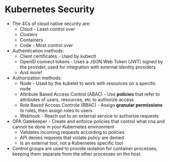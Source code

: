 # Kubernetes Security

- The 4Cs of cloud native security are:
    - Cloud - Least control over
    - Clusters
    - Containers
    - Code - Most control over
- Authentication methods:
    - Client certificates - Used by kubectl
    - OpenID connect tokens - Uses a JSON Web Token (JWT) signed by the provider, used for integration with external identity providers
    - And more!
- Authorization methods:
    - Node - Used by the kubelet to work with resources on a specific node
    - Attribute Based Access Control (ABAC) - Use **policies** that refer to attributes of users, resources, etc to authorize access
    - Role Based Access Controle (RBAC) - Assign **granular permissions** to roles, then assign roles to users
    - Webhook - Reach out to an external service to authorize requests
- OPA Gatekeeper - Create and enforce policies that control what cna and cannot be done in your Kubernetes environment
    - Validates incoming requests according to policies
    - API denies requests that violate policy are denied
    - Is an external tool, not a Kubernetes specific tool
- Control groups are used to provide isolation for container processes, keeping them separate from the other processes on the host.